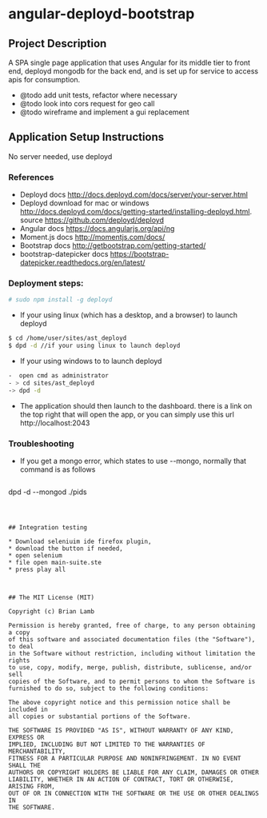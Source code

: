 
angular-deployd-bootstrap
=========================



## Project Description
 
A SPA single page application that uses Angular for its middle tier to front
end, deployd mongodb for the back end, and is set up for service to access apis
for consumption. 

* @todo add unit tests, refactor where necessary
* @todo look into cors request for geo call
* @todo wireframe and implement a gui replacement



## Application Setup Instructions

No server needed, use deployd

### References 
* Deployd docs http://docs.deployd.com/docs/server/your-server.html
* Deployd download for mac or windows http://docs.deployd.com/docs/getting-started/installing-deployd.html. source https://github.com/deployd/deployd
* Angular docs https://docs.angularjs.org/api/ng
* Moment.js docs http://momentjs.com/docs/
* Bootstrap docs http://getbootstrap.com/getting-started/
* bootstrap-datepicker docs https://bootstrap-datepicker.readthedocs.org/en/latest/



### Deployment steps:
  

 ```bash
 # sudo npm install -g deployd
 ```
 
* If your using linux (which has a desktop, and a browser)  to launch deployd

 ```bash
$ cd /home/user/sites/ast_deployd
$ dpd -d //if your using linux to launch deployd
 ```

 * If your using windows to to launch deployd
 
  ```bash
-  open cmd as administrator
- > cd sites/ast_deployd
-> dpd -d
 ```
 
* The application should then launch to the dashboard.  there is a link on the top right that will open the app, or you can simply use this url
http://localhost:2043

### Troubleshooting

* If you get a  mongo error, which states to use --mongo, normally that command is as follows
  ```bash
dpd -d --mongod ./pids
 ```

 
 
## Integration testing

* Download seleniuim ide firefox plugin, 
* download the button if needed, 
* open selenium
* file open main-suite.ste
* press play all



## The MIT License (MIT)

Copyright (c) Brian Lamb

Permission is hereby granted, free of charge, to any person obtaining a copy
of this software and associated documentation files (the "Software"), to deal
in the Software without restriction, including without limitation the rights
to use, copy, modify, merge, publish, distribute, sublicense, and/or sell
copies of the Software, and to permit persons to whom the Software is
furnished to do so, subject to the following conditions:

The above copyright notice and this permission notice shall be included in
all copies or substantial portions of the Software.

THE SOFTWARE IS PROVIDED "AS IS", WITHOUT WARRANTY OF ANY KIND, EXPRESS OR
IMPLIED, INCLUDING BUT NOT LIMITED TO THE WARRANTIES OF MERCHANTABILITY,
FITNESS FOR A PARTICULAR PURPOSE AND NONINFRINGEMENT. IN NO EVENT SHALL THE
AUTHORS OR COPYRIGHT HOLDERS BE LIABLE FOR ANY CLAIM, DAMAGES OR OTHER
LIABILITY, WHETHER IN AN ACTION OF CONTRACT, TORT OR OTHERWISE, ARISING FROM,
OUT OF OR IN CONNECTION WITH THE SOFTWARE OR THE USE OR OTHER DEALINGS IN
THE SOFTWARE.
